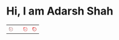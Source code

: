 # Hi, I am Adarsh Shah
<style>
  img{
    height:10px;
    width:10px;
  }
</style>
<table border="0">
<tr>
<td>
<img width="30%" src="https://github.com/AdarshShah/AboutMe/blob/master/images/oracle-certified-associate-java-se-7-programmer.png?raw=true"/>
<td>
  <td>
<img width="30%" src="https://github.com/AdarshShah/AboutMe/blob/master/images/oracle-certified-professional-java-se-7-programmer.png?raw=true"/>
  </td>
  <td>
<img width="30%" src="https://github.com/AdarshShah/AboutMe/blob/master/images/oracle-certified-expert-java-ee-6-web-component-developer.png?raw=true"/>
  </td>
</tr>
</table>
